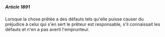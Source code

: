 ##### Article 1891

Lorsque la chose prêtée a des défauts tels qu'elle puisse causer du préjudice à celui qui s'en sert le prêteur est responsable, s'il connaissait les défauts et n'en a pas averti l'emprunteur.

